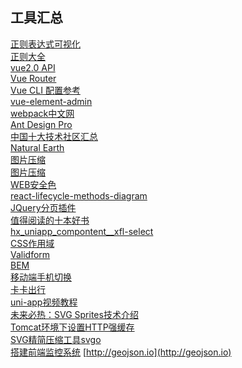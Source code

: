 ## 工具汇总
[正则表达式可视化](https://wangwl.net/static/projects/visualRegex/#)<br/>
[正则大全](https://any86.github.io/any-rule/)<br/>
[vue2.0 API](https://cn.vuejs.org/v2/api/#Vue-nextTick)<br/>
[Vue Router](https://router.vuejs.org/zh/guide/#html)<br/>
[Vue CLI 配置参考](https://cli.vuejs.org/zh/config/#publicpath)<br/>
[vue-element-admin](https://panjiachen.github.io/vue-element-admin-site/zh/guide/)<br/>
[webpack中文网](https://www.webpackjs.com/plugins/)<br/>
[Ant Design Pro](https://preview.pro.ant.design/dashboard/analysis)<br/>
[中国十大技术社区汇总](https://juejin.cn/post/6844903634967199757)<br/>
[Natural Earth](https://www.naturalearthdata.com/downloads/)<br/>
[图片压缩](https://squoosh.app/)<br/>
[图片压缩](https://tinypng.com/)<br/>
[WEB安全色](https://www.bootcss.com/p/websafecolors/)<br/>
[react-lifecycle-methods-diagram](https://projects.wojtekmaj.pl/react-lifecycle-methods-diagram/)<br/>
[JQuery分页插件](http://www.cnblogs.com/guoyansi19900907/p/5413415.html)<br/>
[值得阅读的十本好书](http://www.360doc.com/content/18/0128/22/50291843_725882402.shtml)<br/>
[hx_uniapp_compontent__xfl-select](https://github.com/xiafl/hx_uniapp_compontent__xfl-select)<br/>
[CSS作用域](https://vue-loader-v14.vuejs.org/zh-cn/features/scoped-css.html)<br/>
[Validform](http://validform.club/document.html)<br/>
[BEM](http://getbem.com/naming/)<br/>
[移动端手机切换](https://www.helloweba.net/javascript/329.html)<br/>
[卡卡出行](https://github.com/wwenj/tripRecord)<br/>
[uni-app视频教程](https://ke.qq.com/course/343370?taid=2796517631278410&dialog=1)<br/>
[未来必热：SVG Sprites技术介绍](https://www.zhangxinxu.com/wordpress/2014/07/introduce-svg-sprite-technology/?spm=a313x.7781069.1998910419.50)<br/>
[Tomcat环境下设置HTTP强缓存](https://blog.csdn.net/yzf913214/article/details/54429041)<br/>
[SVG精简压缩工具svgo](https://www.zhangxinxu.com/wordpress/2016/02/svg-compress-tool-svgo-experience/)<br/>
[搭建前端监控系统](https://www.cnblogs.com/warm-stranger/p/11001077.html)
[http://geojson.io](http://geojson.io)